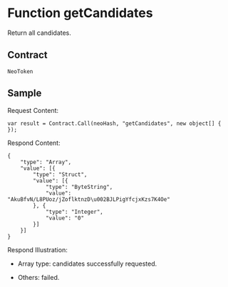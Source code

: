 # Function getCandidates

Return all candidates.

## Contract

	NeoToken

## Sample

Request Content:

```
var result = Contract.Call(neoHash, "getCandidates", new object[] { });
```

Respond Content:

```
{
	"type": "Array",
	"value": [{
		"type": "Struct",
		"value": [{
			"type": "ByteString",
			"value": "AkuBfvN/L8PUoz/jZoflktnzD\u002BJLPigYfcjxKzs7K4Oe"
		}, {
			"type": "Integer",
			"value": "0"
		}]
	}]
}
```

Respond Illustration:

- Array type: candidates successfully requested.

- Others: failed.
